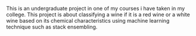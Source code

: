 This is an undergraduate project in one of my courses i have taken in my college. This project is about classifying a wine if it is a red wine or a white wine based on its chemical characteristics using machine learning technique such as stack ensembling. 
